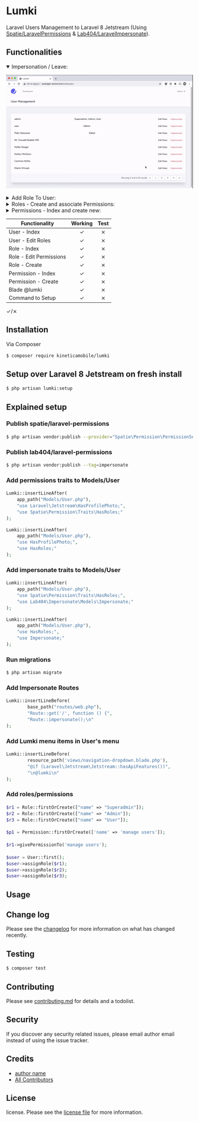 # Lumki

Laravel Users Management to Laravel 8 Jetstream (Using [Spatie/LaravelPermissions](https://github.com/spatie/laravel-permission) & [Lab404/LaravelImpersonate](https://github.com/404labfr/laravel-impersonate)).

## Functionalities

<details open="true">
<summary>Impersonation / Leave:</summary>

![Gif showing impersonation][impersonation_gif]

</details>

<details>
<summary>Add Role To User: </summary>

![Gif showing hot to add Role to User][users_gif]

</details>

<details>
<summary>Roles - Create and associate Permissions: </summary>

![Gif adding new Roles and adding permissions to Role][roles_gif]

</details>

<details>
<summary>Permissions - Index and create new:  </summary>

![Gif creating new permissions][permissions_gif]

</details>

[impersonation_gif]: assets/user_impersonation_leave.gif
[users_gif]: assets/users_add_role.gif
[roles_gif]: assets/roles_index_create_permissions.gif
[permissions_gif]: assets/permissions_index_create.gif

| Functionality          | Working | Test  |
| ---------------------- |:-------:|:-----:|
| User - Index           | ✓       | ⨯     |
| User - Edit Roles      | ✓       | ⨯     |
| Role - Index           | ✓       | ⨯     |
| Role - Edit Permissions| ✓       | ⨯     |
| Role - Create          | ✓       | ⨯     |
| Permission - Index     | ✓       | ⨯     |
| Permission - Create    | ✓       | ⨯     |
| Blade @lumki           | ✓       | ⨯     |
| Command to Setup       | ✓       | ⨯     |

✓/⨯

## Installation

Via Composer

``` bash
$ composer require kineticamobile/lumki
```

## Setup over Laravel 8 Jetstream on fresh install

``` bash
$ php artisan lumki:setup
```

## Explained setup

### Publish spatie/laravel-permissions

``` bash
$ php artisan vendor:publish --provider="Spatie\Permission\PermissionServiceProvider"
```

### Publish lab404/laravel-permissions

``` bash
$ php artisan vendor:publish --tag=impersonate
```

### Add permissions traits to Models/User

``` php
Lumki::insertLineAfter(
    app_path("Models/User.php"),
    "use Laravel\Jetstream\HasProfilePhoto;",
    "use Spatie\Permission\Traits\HasRoles;"
);
```

``` php
Lumki::insertLineAfter(
    app_path("Models/User.php"),
    "use HasProfilePhoto;",
    "use HasRoles;"
);
```

### Add impersonate traits to Models/User

``` php
Lumki::insertLineAfter(
    app_path("Models/User.php"),
    "use Spatie\Permission\Traits\HasRoles;",
    "use Lab404\Impersonate\Models\Impersonate;"
);
```

``` php
Lumki::insertLineAfter(
    app_path("Models/User.php"),
    "use HasRoles;",
    "use Impersonate;"
);
```
### Run migrations

``` bash
$ php artisan migrate
```

### Add Impersonate Routes 

``` php
Lumki::insertLineBefore(
        base_path("routes/web.php"),
        "Route::get('/', function () {",
        "Route::impersonate();\n"
);
```

### Add Lumki menu items in User's menu

``` php
Lumki::insertLineBefore(
        resource_path('views/navigation-dropdown.blade.php'),
        "@if (Laravel\Jetstream\Jetstream::hasApiFeatures())",
        "\n@lumki\n"
);
```

### Add roles/permissions
``` php
$r1 = Role::firstOrCreate(["name" => "Superadmin"]);
$r2 = Role::firstOrCreate(["name" => "Admin"]);
$r3 = Role::firstOrCreate(["name" => "User"]);

$p1 = Permission::firstOrCreate(['name' => 'manage users']);

$r1->givePermissionTo('manage users');

$user = User::first();
$user->assignRole($r1);
$user->assignRole($r2);
$user->assignRole($r3);
```

## Usage

## Change log

Please see the [changelog](changelog.md) for more information on what has changed recently.

## Testing

``` bash
$ composer test
```

## Contributing

Please see [contributing.md](contributing.md) for details and a todolist.

## Security

If you discover any security related issues, please email author email instead of using the issue tracker.

## Credits

- [author name][link-author]
- [All Contributors][link-contributors]

## License

license. Please see the [license file](license.md) for more information.

[ico-version]: https://img.shields.io/packagist/v/kineticamobile/lumki.svg?style=flat-square
[ico-downloads]: https://img.shields.io/packagist/dt/kineticamobile/lumki.svg?style=flat-square
[ico-travis]: https://img.shields.io/travis/kineticamobile/lumki/master.svg?style=flat-square
[ico-styleci]: https://styleci.io/repos/12345678/shield

[link-packagist]: https://packagist.org/packages/kineticamobile/lumki
[link-downloads]: https://packagist.org/packages/kineticamobile/lumki
[link-travis]: https://travis-ci.org/kineticamobile/lumki
[link-styleci]: https://styleci.io/repos/12345678
[link-author]: https://github.com/kineticamobile
[link-contributors]: ../../contributors
